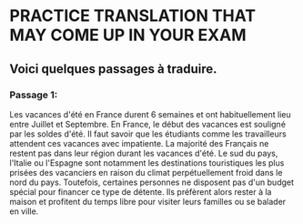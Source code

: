<h1> PRACTICE TRANSLATION THAT MAY COME UP IN YOUR EXAM</h1>

<h2> Voici quelques passages à traduire.</h2>

<h3> Passage 1:</h3>
<p> Les vacances d'été en France durent 6 semaines et ont habituellement lieu entre Juillet et Septembre. En France, le début des vacances est souligné par les soldes d'été. Il faut savoir que les étudiants comme les travailleurs attendent ces vacances avec impatiente. La majorité des Français ne restent pas dans leur région durant les vacances d'été. Le sud du pays, l'Italie ou l'Espagne sont notamment les destinations touristiques les plus prisées des vacanciers en raison du climat perpétuellement froid dans le nord du pays. Toutefois, certaines personnes ne disposent pas d'un budget spécial pour financer ce type de détente. Ils préfèrent alors rester à la maison et profitent du temps libre pour visiter leurs familles ou se balader en ville. </p>
